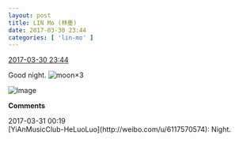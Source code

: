 ```yaml
---
layout: post
title: LIN Mo (林墨)
date: 2017-03-30 23:44
categories: [ 'lin-mo' ]
---
```


<div class="weibo-info">
  <a href="http://weibo.com/6108312042/ECf7ue0VR">2017-03-30 23:44</a>
</div>

Good night. ![moon](http://img.t.sinajs.cn/t4/appstyle/expression/ext/normal/b9/moon.gif)×3

<!-- more -->

![Image](http://wx4.sinaimg.cn/mw690/006FnQZYgy1fe5aq3av5ej32ky3va4qu.jpg)

**Comments**

<div class="weibo-info">2017-03-31 00:19</div>
[YiAnMusicClub-HeLuoLuo](http://weibo.com/u/6117570574): Night.
